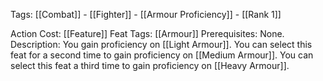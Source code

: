 Tags: [[Combat]] - [[Fighter]] - [[Armour Proficiency]] - [[Rank 1]]

Action Cost: [[Feature]] 
Feat Tags: [[Armour]]
Prerequisites: None.
Description: You gain proficiency on [[Light Armour]]. You can select this feat for a second time to gain proficiency on [[Medium Armour]]. You can select this feat a third time to gain proficiency on [[Heavy Armour]].
